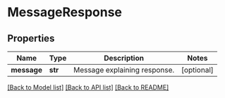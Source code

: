 # MessageResponse

## Properties
Name | Type | Description | Notes
------------ | ------------- | ------------- | -------------
**message** | **str** | Message explaining response. | [optional] 

[[Back to Model list]](../README.md#documentation-for-models) [[Back to API list]](../README.md#documentation-for-api-endpoints) [[Back to README]](../README.md)

